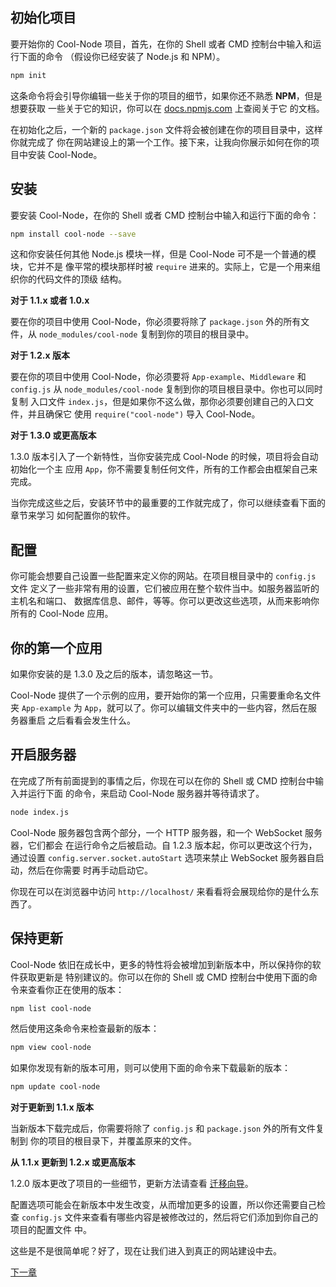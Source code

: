 ## 初始化项目

要开始你的 Cool-Node 项目，首先，在你的 Shell 或者 CMD 控制台中输入和运行下面的命令
（假设你已经安装了 Node.js 和 NPM）。

```sh
npm init
```

这条命令将会引导你编辑一些关于你的项目的细节，如果你还不熟悉 **NPM**，但是想要获取
一些关于它的知识，你可以在 [docs.npmjs.com](https://docs.npmjs.com/) 上查阅关于它
的文档。

在初始化之后，一个新的 `package.json` 文件将会被创建在你的项目目录中，这样你就完成了
你在网站建设上的第一个工作。接下来，让我向你展示如何在你的项目中安装 Cool-Node。

## 安装

要安装 Cool-Node，在你的 Shell 或者 CMD 控制台中输入和运行下面的命令：

```sh
npm install cool-node --save
```

这和你安装任何其他 Node.js 模块一样，但是 Cool-Node 可不是一个普通的模块，它并不是
像平常的模块那样时被 `require` 进来的。实际上，它是一个用来组织你的代码文件的顶级
结构。

**对于 1.1.x 或者 1.0.x**

要在你的项目中使用 Cool-Node，你必须要将除了 `package.json` 外的所有文件，从
`node_modules/cool-node` 复制到你的项目的根目录中。

**对于 1.2.x 版本**

要在你的项目中使用 Cool-Node，你必须要将 `App-example`、`Middleware` 和 
`config.js` 从 `node_modules/cool-node` 复制到你的项目根目录中。你也可以同时复制
入口文件 `index.js`，但是如果你不这么做，那你必须要创建自己的入口文件，并且确保它
使用 `require("cool-node")` 导入 Cool-Node。

**对于 1.3.0 或更高版本**

1.3.0 版本引入了一个新特性，当你安装完成 Cool-Node 的时候，项目将会自动初始化一个主
应用 `App`，你不需要复制任何文件，所有的工作都会由框架自己来完成。

当你完成这些之后，安装环节中的最重要的工作就完成了，你可以继续查看下面的章节来学习
如何配置你的软件。

## 配置

你可能会想要自己设置一些配置来定义你的网站。在项目根目录中的 `config.js` 文件
定义了一些非常有用的设置，它们被应用在整个软件当中。如服务器监听的主机名和端口、
数据库信息、邮件，等等。你可以更改这些选项，从而来影响你所有的 Cool-Node 应用。

## 你的第一个应用

如果你安装的是 1.3.0 及之后的版本，请忽略这一节。

Cool-Node 提供了一个示例的应用，要开始你的第一个应用，只需要重命名文件夹
`App-example` 为 `App`，就可以了。你可以编辑文件夹中的一些内容，然后在服务器重启
之后看看会发生什么。

## 开启服务器

在完成了所有前面提到的事情之后，你现在可以在你的 Shell 或 CMD 控制台中输入并运行下面
的命令，来启动 Cool-Node 服务器并等待请求了。

```sh
node index.js
```

Cool-Node 服务器包含两个部分，一个 HTTP 服务器，和一个 WebSocket 服务器，它们都会
在运行命令之后被启动。自 1.2.3 版本起，你可以更改这个行为，通过设置 
`config.server.socket.autoStart` 选项来禁止 WebSocket 服务器自启动，然后在你需要
时再手动启动它。

你现在可以在浏览器中访问 `http://localhost/` 来看看将会展现给你的是什么东西了。

## 保持更新

Cool-Node 依旧在成长中，更多的特性将会被增加到新版本中，所以保持你的软件获取更新是
特别建议的。你可以在你的 Shell 或 CMD 控制台中使用下面的命令来查看你正在使用的版本：

```sh
npm list cool-node
```

然后使用这条命令来检查最新的版本：

```sh
npm view cool-node
```

如果你发现有新的版本可用，则可以使用下面的命令来下载最新的版本：

```sh
npm update cool-node
```

**对于更新到 1.1.x 版本**

当新版本下载完成后，你需要将除了 `config.js` 和 `package.json` 外的所有文件复制到
你的项目的根目录下，并覆盖原来的文件。

**从 1.1.x 更新到 1.2.x 或更高版本**

1.2.0 版本更改了项目的一些细节，更新方法请查看 
[迁移向导](/Docs/MigrationGuide)。

配置选项可能会在新版本中发生改变，从而增加更多的设置，所以你还需要自己检查 
`config.js` 文件来查看有哪些内容是被修改过的，然后将它们添加到你自己的项目的配置文件
中。

这些是不是很简单呢？好了，现在让我们进入到真正的网站建设中去。

[下一章](Concepts)